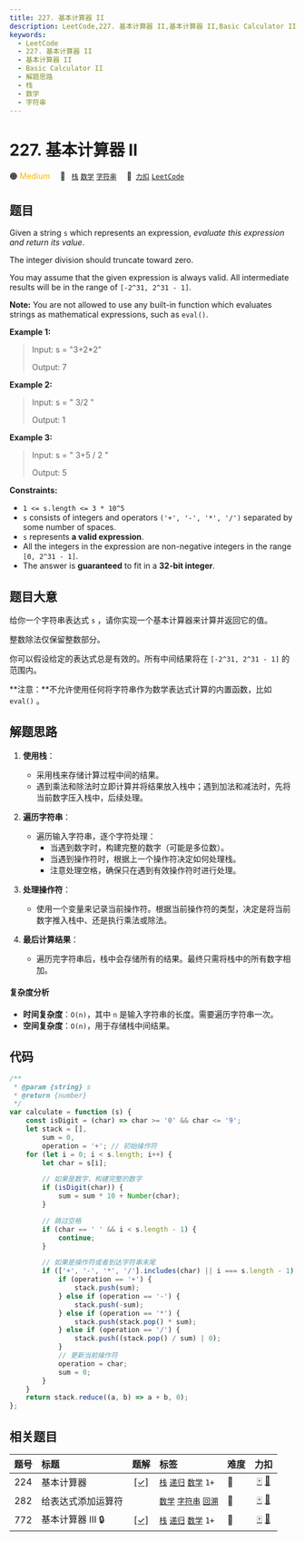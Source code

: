 ```yaml
---
title: 227. 基本计算器 II
description: LeetCode,227. 基本计算器 II,基本计算器 II,Basic Calculator II,解题思路,栈,数学,字符串
keywords:
  - LeetCode
  - 227. 基本计算器 II
  - 基本计算器 II
  - Basic Calculator II
  - 解题思路
  - 栈
  - 数学
  - 字符串
---
```


# 227. 基本计算器 II

🟠 <font color=#ffb800>Medium</font>&emsp; 🔖&ensp; [`栈`](/tag/stack.md) [`数学`](/tag/math.md) [`字符串`](/tag/string.md)&emsp; 🔗&ensp;[`力扣`](https://leetcode.cn/problems/basic-calculator-ii) [`LeetCode`](https://leetcode.com/problems/basic-calculator-ii)

## 题目

Given a string `s` which represents an expression, _evaluate this expression
and return its value_.

The integer division should truncate toward zero.

You may assume that the given expression is always valid. All intermediate
results will be in the range of `[-2^31, 2^31 - 1]`.

**Note:** You are not allowed to use any built-in function which evaluates
strings as mathematical expressions, such as `eval()`.

**Example 1:**

> Input: s = "3+2\*2"
>
> Output: 7

**Example 2:**

> Input: s = " 3/2 "
>
> Output: 1

**Example 3:**

> Input: s = " 3+5 / 2 "
>
> Output: 5

**Constraints:**

- `1 <= s.length <= 3 * 10^5`
- `s` consists of integers and operators `('+', '-', '*', '/')` separated by some number of spaces.
- `s` represents **a valid expression**.
- All the integers in the expression are non-negative integers in the range `[0, 2^31 - 1]`.
- The answer is **guaranteed** to fit in a **32-bit integer**.

## 题目大意

给你一个字符串表达式 `s` ，请你实现一个基本计算器来计算并返回它的值。

整数除法仅保留整数部分。

你可以假设给定的表达式总是有效的。所有中间结果将在 `[-2^31, 2^31 - 1]` 的范围内。

**注意：**不允许使用任何将字符串作为数学表达式计算的内置函数，比如 `eval()` 。

## 解题思路

1. **使用栈**：

   - 采用栈来存储计算过程中间的结果。
   - 遇到乘法和除法时立即计算并将结果放入栈中；遇到加法和减法时，先将当前数字压入栈中，后续处理。

2. **遍历字符串**：

   - 遍历输入字符串，逐个字符处理：
     - 当遇到数字时，构建完整的数字（可能是多位数）。
     - 当遇到操作符时，根据上一个操作符决定如何处理栈。
     - 注意处理空格，确保只在遇到有效操作符时进行处理。

3. **处理操作符**：

   - 使用一个变量来记录当前操作符。根据当前操作符的类型，决定是将当前数字推入栈中、还是执行乘法或除法。

4. **最后计算结果**：

   - 遍历完字符串后，栈中会存储所有的结果。最终只需将栈中的所有数字相加。

#### 复杂度分析

- **时间复杂度**：`O(n)`，其中 `n` 是输入字符串的长度。需要遍历字符串一次。
- **空间复杂度**：`O(n)`，用于存储栈中间结果。

## 代码

```javascript
/**
 * @param {string} s
 * @return {number}
 */
var calculate = function (s) {
	const isDigit = (char) => char >= '0' && char <= '9';
	let stack = [],
		sum = 0,
		operation = '+'; // 初始操作符
	for (let i = 0; i < s.length; i++) {
		let char = s[i];

		// 如果是数字，构建完整的数字
		if (isDigit(char)) {
			sum = sum * 10 + Number(char);
		}

		// 跳过空格
		if (char == ' ' && i < s.length - 1) {
			continue;
		}

		// 如果是操作符或者到达字符串末尾
		if (['+', '-', '*', '/'].includes(char) || i === s.length - 1) {
			if (operation == '+') {
				stack.push(sum);
			} else if (operation == '-') {
				stack.push(-sum);
			} else if (operation == '*') {
				stack.push(stack.pop() * sum);
			} else if (operation == '/') {
				stack.push((stack.pop() / sum) | 0);
			}
			// 更新当前操作符
			operation = char;
			sum = 0;
		}
	}
	return stack.reduce((a, b) => a + b, 0);
};
```

## 相关题目

<!-- prettier-ignore -->
| 题号 | 标题 | 题解 | 标签 | 难度 | 力扣 |
| :------: | :------ | :------: | :------ | :------ | :------: |
| 224 | 基本计算器 | [[✓]](/problem/0224.md) |  [`栈`](/tag/stack.md) [`递归`](/tag/recursion.md) [`数学`](/tag/math.md) `1+` | 🔴 | [🀄️](https://leetcode.cn/problems/basic-calculator) [🔗](https://leetcode.com/problems/basic-calculator) |
| 282 | 给表达式添加运算符 |  |  [`数学`](/tag/math.md) [`字符串`](/tag/string.md) [`回溯`](/tag/backtracking.md) | 🔴 | [🀄️](https://leetcode.cn/problems/expression-add-operators) [🔗](https://leetcode.com/problems/expression-add-operators) |
| 772 | 基本计算器 III 🔒 | [[✓]](/problem/0772.md) |  [`栈`](/tag/stack.md) [`递归`](/tag/recursion.md) [`数学`](/tag/math.md) `1+` | 🔴 | [🀄️](https://leetcode.cn/problems/basic-calculator-iii) [🔗](https://leetcode.com/problems/basic-calculator-iii) |